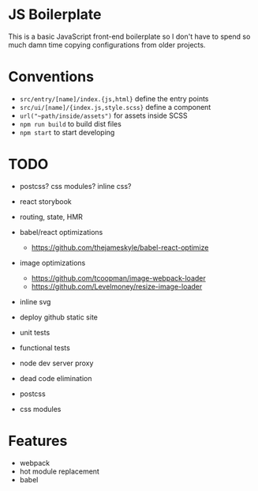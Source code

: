 # JS Boilerplate

This is a basic JavaScript front-end boilerplate so I don't have to spend so much damn time copying configurations from older projects.

# Conventions

- `src/entry/[name]/index.{js,html}` define the entry points
- `src/ui/[name]/{index.js,style.scss}` define a component
- `url("~path/inside/assets")` for assets inside SCSS
- `npm run build` to build dist files
- `npm start` to start developing

# TODO

- postcss? css modules? inline css?
- react storybook
- routing, state, HMR

- babel/react optimizations
  - https://github.com/thejameskyle/babel-react-optimize
- image optimizations
  - https://github.com/tcoopman/image-webpack-loader
  - https://github.com/Levelmoney/resize-image-loader
- inline svg

- deploy github static site
- unit tests
- functional tests
- node dev server proxy
- dead code elimination
- postcss
- css modules

# Features

- webpack
- hot module replacement
- babel
